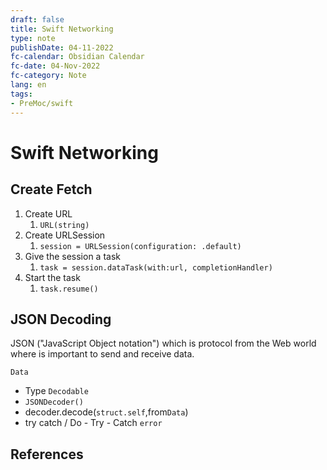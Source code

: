 ```yaml
---
draft: false
title: Swift Networking
type: note
publishDate: 04-11-2022
fc-calendar: Obsidian Calendar
fc-date: 04-Nov-2022
fc-category: Note
lang: en
tags:
- PreMoc/swift
---
```


# Swift Networking

## Create Fetch
1. Create URL
	1. `URL(string)`
2. Create URLSession
	1. `session = URLSession(configuration: .default)`
3. Give the session a task
	1. `task = session.dataTask(with:url, completionHandler)`
4. Start the task
	1. `task.resume()`

## JSON Decoding

JSON ("JavaScript Object notation") which is protocol from the Web world where is important to send and receive data.

`Data`

- Type `Decodable`
- `JSONDecoder()`
- decoder.decode(`struct.self`,from`Data`)
- try catch  / Do - Try - Catch `error`

## References
